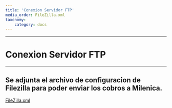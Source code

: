 ```yaml
---
title: 'Conexion Servidor FTP'
media_order: FileZilla.xml
taxonomy:
    category: docs
---
```


------------------
# Conexion Servidor FTP

-----------------
## Se adjunta el archivo de configuracion de Filezilla para poder enviar los cobros a Milenica.
[FileZilla.xml](FileZilla.xml)